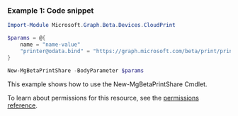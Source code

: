 ### Example 1: Code snippet

```powershellImport-Module Microsoft.Graph.Beta.Devices.CloudPrint

$params = @{
	name = "name-value"
	"printer@odata.bind" = "https://graph.microsoft.com/beta/print/printers/{id}"
}

New-MgBetaPrintShare -BodyParameter $params
```
This example shows how to use the New-MgBetaPrintShare Cmdlet.
To learn about permissions for this resource, see the [permissions reference](/graph/permissions-reference).

